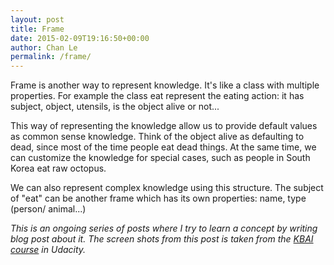 ```yaml
---
layout: post
title: Frame
date: 2015-02-09T19:16:50+00:00
author: Chan Le
permalink: /frame/
---
```

Frame is another way to represent knowledge. It's like a class with multiple properties. For example the class eat represent the eating action: it has subject, object, utensils, is the object alive or not...

This way of representing the knowledge allow us to provide default values as common sense knowledge. Think of the object alive as defaulting to dead, since most of the time people eat dead things. At the same time, we can customize the knowledge for special cases, such as people in South Korea eat raw octopus.

We can also represent complex knowledge using this structure. The subject of "eat" can be another frame which has its own properties: name, type (person/ animal...)

 _This is an ongoing series of posts where I try to learn a concept by writing blog post about it. The screen shots from this post is taken from the [KBAI course](https://www.udacity.com/course/ud409) in Udacity._
